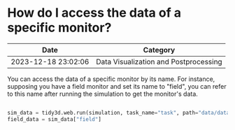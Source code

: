 # How do I access the data of a specific monitor?

| Date       | Category    |
|------------|-------------|
| 2023-12-18 23:02:06 | Data Visualization and Postprocessing |


You can access the data of a specific monitor by its name. For instance, supposing you have a field monitor and set its name to "field", you can refer to this name after running the simulation to get the monitor's data. 



```python

sim_data = tidy3d.web.run(simulation, task_name="task", path="data/data.hdf5", verbose=True)
field_data = sim_data["field"]

```

 